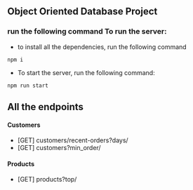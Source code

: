 ## Object Oriented Database Project

### run the following command To run the server:

-   to install all the dependencies, run the following command

```
npm i
```

-   To start the server, run the following command:

```
npm run start
```

## All the endpoints

#### Customers

-   [GET] customers/recent-orders?days/
-   [GET] customers?min_order/

#### Products

-   [GET] products?top/
